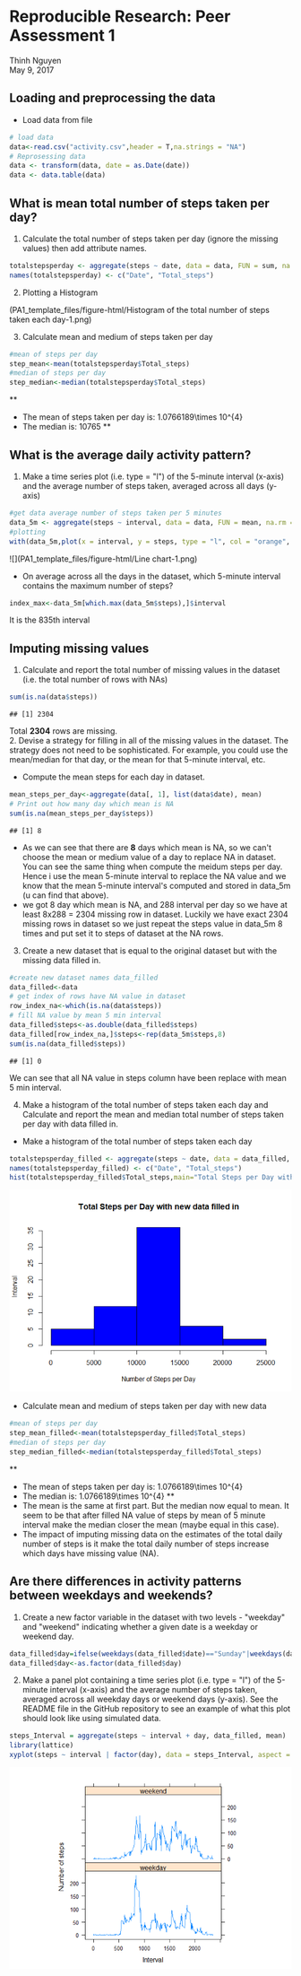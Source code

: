 # Reproducible Research: Peer Assessment 1
Thinh Nguyen  
May 9, 2017  
## Loading and preprocessing the data

- Load data from file

```r
# load data
data<-read.csv("activity.csv",header = T,na.strings = "NA")
# Reprosessing data
data <- transform(data, date = as.Date(date))
data <- data.table(data)
```

## What is mean total number of steps taken per day?
1. Calculate the total number of steps taken per day (ignore the missing values) then add attribute names.


```r
totalstepsperday <- aggregate(steps ~ date, data = data, FUN = sum, na.rm = T)
names(totalstepsperday) <- c("Date", "Total_steps")
```

2. Plotting a Histogram 

(PA1_template_files/figure-html/Histogram of the total number of steps taken each day-1.png)<!-- -->

3. Calculate mean and medium of steps taken per day


```r
#mean of steps per day
step_mean<-mean(totalstepsperday$Total_steps)
#median of steps per day
step_median<-median(totalstepsperday$Total_steps)
```

**
- The mean of steps taken per day is: 1.0766189\times 10^{4}  
- The median is: 10765
**  

## What is the average daily activity pattern?
1. Make a time series plot (i.e. type = "l") of the 5-minute interval (x-axis) and the average number of steps taken, averaged across all days (y-axis)


```r
#get data average number of steps taken per 5 minutes
data_5m <- aggregate(steps ~ interval, data = data, FUN = mean, na.rm = T)
#plotting
with(data_5m,plot(x = interval, y = steps, type = "l", col = "orange", xlab = "5-minute Intervals", ylab = "Average Steps Taken per Days",main = "Average Daily Activity Pattern"))
```

![](PA1_template_files/figure-html/Line chart-1.png)<!-- -->
- On average across all the days in the dataset, which 5-minute interval contains the maximum number of steps?

```r
index_max<-data_5m[which.max(data_5m$steps),]$interval
```
It is the 835th interval   

## Imputing missing values
1. Calculate and report the total number of missing values in the dataset (i.e. the total number of rows with NAs)

```r
sum(is.na(data$steps))
```

```
## [1] 2304
```
Total **2304**  rows are missing.  
2. Devise a strategy for filling in all of the missing values in the dataset. The strategy does not need to be sophisticated. For example, you could use the mean/median for that day, or the mean for that 5-minute interval, etc.

- Compute the mean steps for each day in dataset.

```r
mean_steps_per_day<-aggregate(data[, 1], list(data$date), mean)
# Print out how many day which mean is NA
sum(is.na(mean_steps_per_day$steps))
```

```
## [1] 8
```
- As we can see that there are **8** days which mean is NA, so we can't choose the mean or medium value of a day to replace NA in dataset. You can see the same thing when compute the meidum steps per day. Hence i use the mean 5-minute interval to replace the NA value and we know that the mean 5-minute interval's computed and stored in data_5m (u can find that above).
- we got 8 day which mean is NA, and 288 interval per day so we have at least 8x288 = 2304 missing row in dataset. Luckily we have exact 2304 missing rows in dataset so we just repeat the steps value in data_5m 8 times and put set it to steps of dataset at the NA rows.
3. Create a new dataset that is equal to the original dataset but with the missing data filled in. 

```r
#create new dataset names data_filled
data_filled<-data
# get index of rows have NA value in dataset
row_index_na<-which(is.na(data$steps))
# fill NA value by mean 5 min interval 
data_filled$steps<-as.double(data_filled$steps)
data_filled[row_index_na,]$steps<-rep(data_5m$steps,8)
sum(is.na(data_filled$steps))
```

```
## [1] 0
```
We can see that all NA value in steps column have been replace with mean 5 min interval.

4. Make a histogram of the total number of steps taken each day and Calculate and report the mean and median total number of steps taken per day with data filled in.
- Make a histogram of the total number of steps taken each day

```r
totalstepsperday_filled <- aggregate(steps ~ date, data = data_filled, FUN = sum, na.rm = T)
names(totalstepsperday_filled) <- c("Date", "Total_steps")
hist(totalstepsperday_filled$Total_steps,main="Total Steps per Day with new data filled in",xlab="Number of Steps per Day", ylab = "Interval",col="blue")
```

![](PA1_template_files/figure-html/unnamed-chunk-8-1.png)<!-- -->

- Calculate mean and medium of steps taken per day with new data


```r
#mean of steps per day
step_mean_filled<-mean(totalstepsperday_filled$Total_steps)
#median of steps per day
step_median_filled<-median(totalstepsperday_filled$Total_steps)
```

**
- The mean of steps taken per day is: 1.0766189\times 10^{4}  
- The median is: 1.0766189\times 10^{4}
**  
- The mean is the same at first part. But the median now equal to mean. It seem to be that after filled NA value of steps by mean of 5 minute interval make the median closer the mean (maybe equal in this case). 
- The impact of imputing missing data on the estimates of the total daily number of steps is it make the total daily number of steps increase which days have missing value (NA).  

## Are there differences in activity patterns between weekdays and weekends?
1. Create a new factor variable in the dataset with two levels - "weekday" and "weekend" indicating whether a given date is a weekday or weekend day.

```r
data_filled$day=ifelse(weekdays(data_filled$date)=="Sunday"|weekdays(data_filled$date)=="Saturday","weekend","weekday")
data_filled$day<-as.factor(data_filled$day)
```

2. Make a panel plot containing a time series plot (i.e. type = "l") of the 5-minute interval (x-axis) and the average number of steps taken, averaged across all weekday days or weekend days (y-axis). See the README file in the GitHub repository to see an example of what this plot should look like using simulated data.

```r
steps_Interval = aggregate(steps ~ interval + day, data_filled, mean)
library(lattice)
xyplot(steps ~ interval | factor(day), data = steps_Interval, aspect = 1/2, ylab = "Number of steps", xlab="Interval", type = "l")
```

![](PA1_template_files/figure-html/unnamed-chunk-11-1.png)<!-- -->

